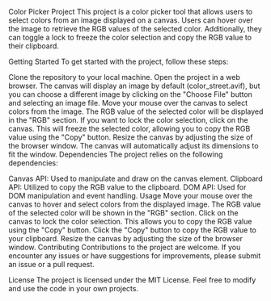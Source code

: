 Color Picker Project
This project is a color picker tool that allows users to select colors from an image displayed on a canvas. Users can hover over the image to retrieve the RGB values of the selected color. Additionally, they can toggle a lock to freeze the color selection and copy the RGB value to their clipboard.

Getting Started
To get started with the project, follow these steps:

Clone the repository to your local machine.
Open the project in a web browser.
The canvas will display an image by default (color_street.avif), but you can choose a different image by clicking on the "Choose File" button and selecting an image file.
Move your mouse over the canvas to select colors from the image. The RGB value of the selected color will be displayed in the "RGB" section.
If you want to lock the color selection, click on the canvas. This will freeze the selected color, allowing you to copy the RGB value using the "Copy" button.
Resize the canvas by adjusting the size of the browser window. The canvas will automatically adjust its dimensions to fit the window.
Dependencies
The project relies on the following dependencies:

Canvas API: Used to manipulate and draw on the canvas element.
Clipboard API: Utilized to copy the RGB value to the clipboard.
DOM API: Used for DOM manipulation and event handling.
Usage
Move your mouse over the canvas to hover and select colors from the displayed image.
The RGB value of the selected color will be shown in the "RGB" section.
Click on the canvas to lock the color selection. This allows you to copy the RGB value using the "Copy" button.
Click the "Copy" button to copy the RGB value to your clipboard.
Resize the canvas by adjusting the size of the browser window.
Contributing
Contributions to the project are welcome. If you encounter any issues or have suggestions for improvements, please submit an issue or a pull request.

License
The project is licensed under the MIT License. Feel free to modify and use the code in your own projects.